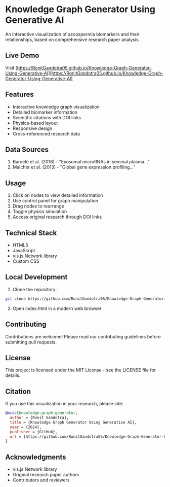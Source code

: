 # Knowledge Graph Generator Using Generative AI

An interactive visualization of azoospermia biomarkers and their relationships, based on comprehensive research paper analysis.

## Live Demo
Visit [https://RonitGandotra05.github.io/Knowledge-Graph-Generator-Using-Generative-AI](https://RonitGandotra05.github.io/Knowledge-Graph-Generator-Using-Generative-AI)

## Features

- Interactive knowledge graph visualization
- Detailed biomarker information
- Scientific citations with DOI links
- Physics-based layout
- Responsive design
- Cross-referenced research data

## Data Sources

1. Barceló et al. (2018) - "Exosomal microRNAs in seminal plasma..."
2. Malcher et al. (2013) - "Global gene expression profiling..."

## Usage

1. Click on nodes to view detailed information
2. Use control panel for graph manipulation
3. Drag nodes to rearrange
4. Toggle physics simulation
5. Access original research through DOI links

## Technical Stack

- HTML5
- JavaScript
- vis.js Network library
- Custom CSS

## Local Development

1. Clone the repository:
```bash
git clone https://github.com/RonitGandotra05/Knowledge-Graph-Generator-Using-Generative-AI.git
```

2. Open index.html in a modern web browser

## Contributing

Contributions are welcome! Please read our contributing guidelines before submitting pull requests.

## License

This project is licensed under the MIT License - see the LICENSE file for details.

## Citation

If you use this visualization in your research, please cite:

```bibtex
@misc{knowledge-graph-generator,
  author = {Ronit Gandotra},
  title = {Knowledge Graph Generator Using Generative AI},
  year = {2024},
  publisher = {GitHub},
  url = {https://github.com/RonitGandotra05/Knowledge-Graph-Generator-Using-Generative-AI}
}
```

## Acknowledgments

- vis.js Network library
- Original research paper authors
- Contributors and reviewers 